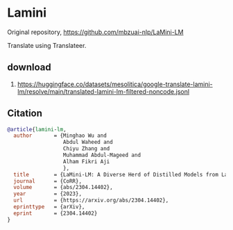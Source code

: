 # Lamini

Original repository, https://github.com/mbzuai-nlp/LaMini-LM

Translate using Translateer.

## download

1. https://huggingface.co/datasets/mesolitica/google-translate-lamini-lm/resolve/main/translated-lamini-lm-filtered-noncode.jsonl

## Citation

```bibtex
@article{lamini-lm,
  author       = {Minghao Wu and
                  Abdul Waheed and
                  Chiyu Zhang and
                  Muhammad Abdul-Mageed and
                  Alham Fikri Aji
                  },
  title        = {LaMini-LM: A Diverse Herd of Distilled Models from Large-Scale Instructions},
  journal      = {CoRR},
  volume       = {abs/2304.14402},
  year         = {2023},
  url          = {https://arxiv.org/abs/2304.14402},
  eprinttype   = {arXiv},
  eprint       = {2304.14402}
}
```